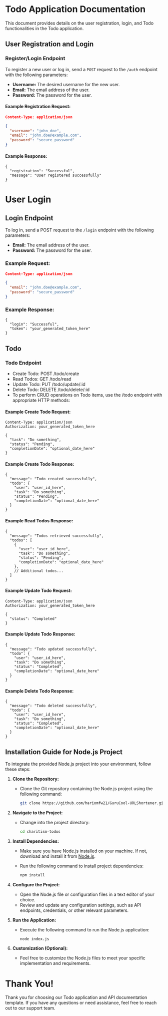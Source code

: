 # Todo Application Documentation

This document provides details on the user registration, login, and Todo functionalities in the Todo application.

## User Registration and Login

### Register/Login Endpoint

To register a new user or log in, send a `POST` request to the `/auth` endpoint with the following parameters:

- **Username:** The desired username for the new user.
- **Email:** The email address of the user.
- **Password:** The password for the user.

#### Example Registration Request:

```json
Content-Type: application/json

{
  "username": "john_doe",
  "email": "john.doe@example.com",
  "password": "secure_password"
}
```

#### Example Response:

```
{
  "registration": "Successful",
  "message": "User registered successfully"
}

```

# User Login

## Login Endpoint

To log in, send a POST request to the `/login` endpoint with the following parameters:

- **Email:** The email address of the user.
- **Password:** The password for the user.

### Example Request:

```json
Content-Type: application/json

{
  "email": "john.doe@example.com",
  "password": "secure_password"
}

```

### Example Response:

```
{
  "login": "Successful",
  "token": "your_generated_token_here"
}

```

## Todo

### Todo Endpoint

- Create Todo: POST /todo/create
- Read Todos: GET /todo/read
- Update Todo: PUT /todo/update/:id
- Delete Todo: DELETE /todo/delete/:id
- To perform CRUD operations on Todo items, use the /todo endpoint with appropriate HTTP methods:

#### Example Create Todo Request:

```
Content-Type: application/json
Authorization: your_generated_token_here

{
  "task": "Do something",
  "status": "Pending",
  "completionDate": "optional_date_here"
}

```

#### Example Create Todo Response:

```
{
  "message": "Todo created successfully",
  "todo": {
    "user": "user_id_here",
    "task": "Do something",
    "status": "Pending",
    "completionDate": "optional_date_here"
  }
}
```

#### Example Read Todos Response:

```
{
  "message": "Todos retrieved successfully",
  "todos": [
    {
      "user": "user_id_here",
      "task": "Do something",
      "status": "Pending",
      "completionDate": "optional_date_here"
    },
    // Additional todos...
  ]
}

```

#### Example Update Todo Request:

```
Content-Type: application/json
Authorization: your_generated_token_here

{
  "status": "Completed"
}
```

#### Example Update Todo Response:

```
{
  "message": "Todo updated successfully",
  "todo": {
    "user": "user_id_here",
    "task": "Do something",
    "status": "Completed",
    "completionDate": "optional_date_here"
  }
}

```

#### Example Delete Todo Response:

```
{
  "message": "Todo deleted successfully",
  "todo": {
    "user": "user_id_here",
    "task": "Do something",
    "status": "Completed",
    "completionDate": "optional_date_here"
  }
}

```

## Installation Guide for Node.js Project

To integrate the provided Node.js project into your environment, follow these steps:

1. **Clone the Repository:**

   - Clone the Git repository containing the Node.js project using the following command:

     ```bash
     git clone https://github.com/hariomfw21/GuruCool-URLShortener.git
     ```

2. **Navigate to the Project:**

   - Change into the project directory:

     ```bash
     cd charitism-todos
     ```

3. **Install Dependencies:**

   - Make sure you have Node.js installed on your machine. If not, download and install it from [Node.js](https://nodejs.org/).
   - Run the following command to install project dependencies:

     ```bash
     npm install
     ```

4. **Configure the Project:**

   - Open the Node.js file or configuration files in a text editor of your choice.
   - Review and update any configuration settings, such as API endpoints, credentials, or other relevant parameters.

5. **Run the Application:**

   - Execute the following command to run the Node.js application:

     ```bash
     node index.js
     ```

6. **Customization (Optional):**
   - Feel free to customize the Node.js files to meet your specific implementation and requirements.

# Thank You!

Thank you for choosing our Todo application and API documentation template. If you have any questions or need assistance, feel free to reach out to our support team.
